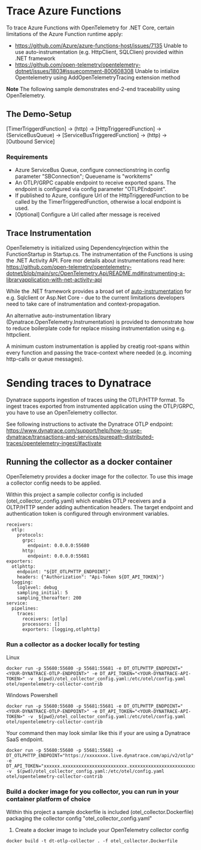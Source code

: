 # Trace Azure Functions

To trace Azure Functions with OpenTelemetry for .NET Core, certain limitations of the Azure Function runtime apply: 
* https://github.com/Azure/azure-functions-host/issues/7135 Unable to use auto-instrumentation (e.g. HttpClient, SQLClien) provided within .NET framework
* https://github.com/open-telemetry/opentelemetry-dotnet/issues/1803#issuecomment-800608308 Unable to intialize Opentelemetry using AddOpenTelemetryTracing extension method

**Note** 
The following sample demonstrates end-2-end traceability using OpenTelemetry. 

## The Demo-Setup
[TimerTriggerdFunction] -> (http) -> [HttpTriggeredFunction] -> (ServiceBusQueue) -> [ServiceBusTriggeredFunction] -> (http) -> [Outbound Service]

### Requirements
* Azure ServiceBus Queue, configure connectionstring in config parameter "SBConnection"; Queuename is "workitems"
* An OTLP/GRPC capable endpoint to receive exported spans. The endpoint is configured via config parameter "OTLPEndpoint".
* If published to Azure, configure Url of the HttpTriggeredFunction to be called by the TimerTriggeredFunction, otherwise a local endpoint is used.
* [Optional] Configure a Url called after message is received

## Trace Instrumentation
OpenTelemetry is initialized using DependencyInjection within the FunctionStartup in Startup.cs. The instrumentation of the Functions is using the .NET Activity API. Fore mor details about 
instrumentations read here: https://github.com/open-telemetry/opentelemetry-dotnet/blob/main/src/OpenTelemetry.Api/README.md#instrumenting-a-libraryapplication-with-net-activity-api

While the .NET framework provides a broad set of [auto-instrumentation](https://github.com/open-telemetry/opentelemetry-dotnet) for e.g. Sqlclient or Asp.Net Core - due to the current 
limitations developers need to take care of instrumentation and context-propagation. 

An alternative auto-instrumentation library (Dynatrace.OpenTelemetry.Instrumentation) is provided to demonstrate how to reduce boilerplate code for replace missing instrumentation using e.g. httpclient. 

A minimum custom instrumentation is applied by creatig root-spans within every function and passing the trace-context where needed (e.g. incoming http-calls or queue messages).

# Sending traces to Dynatrace
Dynatrace supports ingestion of traces using the OTLP/HTTP format. To ingest traces exported from instrumented application using the OTLP/GRPC, you have to use an OpenTelemetry colllector. 

See following instructions to activate the Dynatrace OTLP endpoint: https://www.dynatrace.com/support/help/how-to-use-dynatrace/transactions-and-services/purepath-distributed-traces/opentelemetry-ingest/#activate

## Running the collector as a docker container
OpenTelemetry provides a docker image for the collector. To use this image a collector config needs to be applied. 

Within this project a sample collector config is included (otel_collector_config.yaml) which enables OTLP receivers and a OLTP/HTTP sender adding authentication headers. The target endpoint and authentication token is configured through environment variables.  
```
receivers:
  otlp:
    protocols:
      grpc:
        endpoint: 0.0.0.0:55680
      http:
        endpoint: 0.0.0.0:55681
exporters:
  otlphttp:
    endpoint: "${DT_OTLPHTTP_ENDPOINT}"
    headers: {"Authorization": "Api-Token ${DT_API_TOKEN}"}
  logging:
    loglevel: debug
    sampling_initial: 5
    sampling_thereafter: 200
service:
  pipelines:
    traces:
      receivers: [otlp]
      processors: []
      exporters: [logging,otlphttp]
```
### Run a collector as a docker locally for testing

Linux
```
docker run -p 55680:55680 -p 55681:55681 -e DT_OTLPHTTP_ENDPOINT="<YOUR-DYNATRACE-OTLP-ENDPOINT>" -e DT_API_TOKEN="<YOUR-DYNATRACE-API-TOKEN>" -v  $(pwd)/otel_collector_config.yaml:/etc/otel/config.yaml otel/opentelemetry-collector-contrib
```

Windows Powershell
```
docker run -p 55680:55680 -p 55681:55681 -e DT_OTLPHTTP_ENDPOINT="<YOUR-DYNATRACE-OTLP-ENDPOINT>" -e DT_API_TOKEN="<YOUR-DYNATRACE-API-TOKEN>" -v  ${pwd}/otel_collector_config.yaml:/etc/otel/config.yaml otel/opentelemetry-collector-contrib
```

Your command then may look similar like this if your are using a Dynatrace SaaS endpoint. 
```
docker run -p 55680:55680 -p 55681:55681 -e DT_OTLPHTTP_ENDPOINT="https://xxxxxxxx.live.dynatrace.com/api/v2/otlp" -e DT_API_TOKEN="xxxxxx.xxxxxxxxxxxxxxxxxxxxxxxx.xxxxxxxxxxxxxxxxxxxxxxxxxxxxxxxxxxxxxxxxxxxxxxxxxxxxxxxxxxxxxxxx" -v  $(pwd)/otel_collector_config.yaml:/etc/otel/config.yaml otel/opentelemetry-collector-contrib
```
### Build a docker image for you collector, you can run in your container platform of choice

Within this project a sample dockerfile is included (otel_collector.Dockerfile) packaging the collector config "otel_collector_config.yaml"

1. Create a docker image to include your OpenTelemetry collector config
```
docker build -t dt-otlp-collector . -f otel_collector.Dockerfile
```











